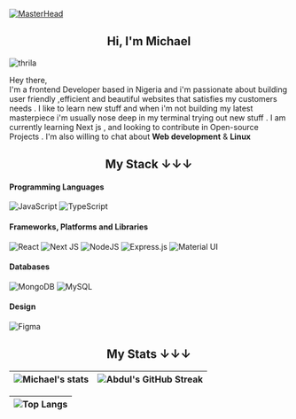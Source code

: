 [![MasterHead](https://thumbs.gfycat.com/BetterHandmadeGull-size_restricted.gif)](https://github.com/thrila)
<h2 align="center">Hi, I'm Michael</h1>

<p align="left"> <img src="https://komarev.com/ghpvc/?username=thrila&label=Profile%20views&color=0e75b6&style=flat" alt="thrila" /> </p>

Hey there, <br/>
   I'm a frontend Developer  based in Nigeria and i'm passionate about building user friendly ,efficient and beautiful websites  that satisfies my customers needs . I like to learn new stuff and when i'm not building my latest masterpiece i'm usually nose deep in my terminal trying out new stuff . I am currently learning Next js , and looking to contribute in Open-source Projects  . I'm also willing to chat about **Web development** & **Linux**
         
<h2 align="center">My Stack ↓↓↓</h2>

#### Programming Languages

![JavaScript](https://img.shields.io/badge/javascript-%23323330.svg?style=for-the-badge&logo=javascript&logoColor=%23F7DF1E)
![TypeScript](https://img.shields.io/npm/types/typescript?label=%20&logo=Typescript&logoColor=white&style=for-the-badge)



#### Frameworks, Platforms and Libraries

![React](https://img.shields.io/badge/react-%2320232a.svg?style=for-the-badge&logo=react&logoColor=%2361DAFB)
![Next JS](https://img.shields.io/badge/Next-black?style=for-the-badge&logo=next.js&logoColor=white)
![NodeJS](https://img.shields.io/badge/node.js-6DA55F?style=for-the-badge&logo=node.js&logoColor=white)
![Express.js](https://img.shields.io/badge/express.js-%23404d59.svg?style=for-the-badge&logo=express&logoColor=%2361DAFB)
![Material UI](https://img.shields.io/badge/materialui-%230081CB.svg?style=for-the-badge&logo=material-ui&logoColor=white)
#### Databases


![MongoDB](https://img.shields.io/badge/MongoDB-%234ea94b.svg?style=for-the-badge&logo=mongodb&logoColor=white)
![MySQL](https://img.shields.io/badge/mysql-%2300f.svg?style=for-the-badge&logo=mysql&logoColor=white)

#### Design

![Figma](https://img.shields.io/badge/figma-%23F24E1E.svg?style=for-the-badge&logo=figma&logoColor=white)

<h2 align="center">My Stats ↓↓↓</h2>


| ![Michael's  stats](https://github-readme-stats.vercel.app/api?username=thrila&show_icons=true&theme=city_lights) | ![Abdul's GitHub Streak](https://github-readme-streak-stats.herokuapp.com/?user=thrila&theme=city-lights) |
| :---: | :---: |

| ![Top Langs](https://github-readme-stats.vercel.app/api/top-langs/?username=thrila&theme=city_lights) |
| :---: |


<!---
thrila/thrila is a ✨ special ✨ repository because its `README.md` (this file) appears on your GitHub profile.
You can click the Preview link to take a look at your changes.
--->

